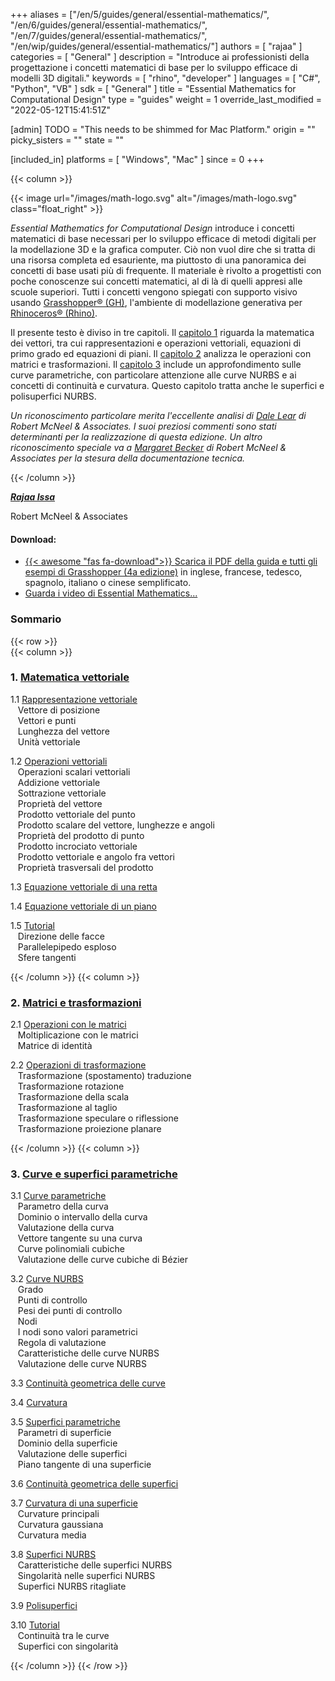 +++
aliases = ["/en/5/guides/general/essential-mathematics/", "/en/6/guides/general/essential-mathematics/", "/en/7/guides/general/essential-mathematics/", "/en/wip/guides/general/essential-mathematics/"]
authors = [ "rajaa" ]
categories = [ "General" ]
description = "Introduce ai professionisti della progettazione i concetti matematici di base per lo sviluppo efficace di modelli 3D digitali."
keywords = [ "rhino", "developer" ]
languages = [ "C#", "Python", "VB" ]
sdk = [ "General" ]
title = "Essential Mathematics for Computational Design"
type = "guides"
weight = 1
override_last_modified = "2022-05-12T15:41:51Z"

[admin]
TODO = "This needs to be shimmed for Mac Platform."
origin = ""
picky_sisters = ""
state = ""

[included_in]
platforms = [ "Windows", "Mac" ]
since = 0
+++

<div class="row">
<div class="col-12" markdown="1">   


</div>
{{< column >}}  

{{< image url="/images/math-logo.svg" alt="/images/math-logo.svg" class="float_right" >}}

*Essential Mathematics for Computational Design* introduce i concetti matematici di base necessari per lo sviluppo efficace di metodi digitali per la modellazione 3D e la grafica computer. Ciò non vuol dire che si tratta di una risorsa completa ed esauriente, ma piuttosto di una panoramica dei concetti di base usati più di frequente. Il materiale è rivolto a progettisti con poche conoscenze sui concetti matematici, al di là di quelli appresi alle scuole superiori. Tutti i concetti vengono spiegati con supporto visivo usando [Grasshopper® (GH)](https://www.grasshopper3d.com), l'ambiente di modellazione generativa per [Rhinoceros® (Rhino)](https://www.rhino3d.com).  

Il presente testo è diviso in tre capitoli. Il [capitolo 1](/guides/general/essential-mathematics/vector-mathematics/) riguarda la matematica dei vettori, tra cui rappresentazioni e operazioni vettoriali, equazioni di primo grado ed equazioni di piani. Il [capitolo 2](/guides/general/essential-mathematics/matrices-transformations/) analizza le operazioni con matrici e trasformazioni. Il [capitolo 3](/guides/general/essential-mathematics/parametric-curves-surfaces/) include un approfondimento sulle curve parametriche, con particolare attenzione alle curve NURBS e ai concetti di continuità e curvatura.  Questo capitolo tratta anche le superfici e polisuperfici NURBS.

*Un riconoscimento particolare merita l'eccellente analisi di [Dale Lear](https://discourse.mcneel.com/u/dalelear/activity) di Robert McNeel & Associates. I suoi preziosi commenti sono stati determinanti per la realizzazione di questa edizione. Un altro riconoscimento speciale va a [Margaret Becker](https://discourse.mcneel.com/u/margaret/activity) di Robert McNeel & Associates per la stesura della documentazione tecnica.*

{{< /column >}}  
</div>  

<div class="row">  
<div class="col-md-12" markdown="1">  

***[Rajaa Issa](https://discourse.mcneel.com/u/rajaa/activity)***

Robert McNeel & Associates

#### Download:
* [{{< awesome "fas fa-download">}} ](https://www.rhino3d.com/download/rhino/6/essentialmathematics) [Scarica il PDF della guida e tutti gli esempi di Grasshopper (4a edizione)](https://www.rhino3d.com/download/rhino/6/essentialmathematics/) in inglese, francese, tedesco, spagnolo, italiano o cinese semplificato.
* <a href="https://www.youtube.com/playlist?list=PLWIvZT_UEpWW6Kgq8mxOgliGBFHhrI4mK"><span class="glyphicon glyphicon-play"></span></a> [Guarda i video di Essential Mathematics... ](https://www.youtube.com/playlist?list=PLWIvZT_UEpWW6Kgq8mxOgliGBFHhrI4mK)

### Sommario  

</div>  
</div>  

{{< row >}}  
{{< column >}}  

### 1. [Matematica vettoriale](/guides/general/essential-mathematics/vector-mathematics/)

   1.1 [Rappresentazione vettoriale](/guides/general/essential-mathematics/vector-mathematics/#11-vector-representation)  
&nbsp;&nbsp; Vettore di posizione   
&nbsp;&nbsp; Vettori e punti   
&nbsp;&nbsp; Lunghezza del vettore   
&nbsp;&nbsp; Unità vettoriale    

   1.2 [Operazioni vettoriali](/guides/general/essential-mathematics/vector-mathematics/#12-vector-operations)  
&nbsp;&nbsp; Operazioni scalari vettoriali   
&nbsp;&nbsp; Addizione vettoriale    
&nbsp;&nbsp; Sottrazione vettoriale   
&nbsp;&nbsp; Proprietà del vettore  
&nbsp;&nbsp; Prodotto vettoriale del punto   
&nbsp;&nbsp; Prodotto scalare del vettore, lunghezze e angoli    
&nbsp;&nbsp; Proprietà del prodotto di punto    
&nbsp;&nbsp; Prodotto incrociato vettoriale   
&nbsp;&nbsp; Prodotto vettoriale e angolo fra vettori    
&nbsp;&nbsp; Proprietà trasversali del prodotto   

   1.3 [Equazione vettoriale di una retta](/guides/general/essential-mathematics/vector-mathematics/#13-vector-equation-of-line)  

   1.4 [Equazione vettoriale di un piano](/guides/general/essential-mathematics/vector-mathematics/#14-vector-equation-of-a-plane)  

   1.5 [Tutorial](/guides/general/essential-mathematics/vector-mathematics/#15-tutorials)   
&nbsp;&nbsp; Direzione delle facce  
&nbsp;&nbsp; Parallelepipedo esploso  
&nbsp;&nbsp; Sfere tangenti  

{{< /column >}}
{{< column >}} 

### 2. [Matrici e trasformazioni](/guides/general/essential-mathematics/matrices-transformations/)
   2.1 [Operazioni con le matrici](/guides/general/essential-mathematics/matrices-transformations/#21-matrix-operations)  
&nbsp;&nbsp; Moltiplicazione con le matrici  
&nbsp;&nbsp; Matrice di identità  

   2.2 [Operazioni di trasformazione](/guides/general/essential-mathematics/matrices-transformations/#22-transformation-operations)  
&nbsp;&nbsp; Trasformazione (spostamento) traduzione   
&nbsp;&nbsp; Trasformazione rotazione  
&nbsp;&nbsp; Trasformazione della scala  
&nbsp;&nbsp; Trasformazione al taglio  
&nbsp;&nbsp; Trasformazione speculare o riflessione  
&nbsp;&nbsp; Trasformazione proiezione planare  

{{< /column >}}
{{< column >}} 


### 3. [Curve e superfici parametriche](/guides/general/essential-mathematics/parametric-curves-surfaces/)

   3.1 [Curve parametriche](/guides/general/essential-mathematics/parametric-curves-surfaces/#31-parametric-curves)  
&nbsp;&nbsp; Parametro della curva  
&nbsp;&nbsp; Dominio o intervallo della curva  
&nbsp;&nbsp; Valutazione della curva  
&nbsp;&nbsp; Vettore tangente su una curva  
&nbsp;&nbsp; Curve polinomiali cubiche  
&nbsp;&nbsp; Valutazione delle curve cubiche di Bézier  

   3.2 [Curve NURBS](/guides/general/essential-mathematics/parametric-curves-surfaces/#32-nurbs-curves)  
&nbsp;&nbsp; Grado  
&nbsp;&nbsp; Punti di controllo  
&nbsp;&nbsp; Pesi dei punti di controllo  
&nbsp;&nbsp; Nodi  
&nbsp;&nbsp; I nodi sono valori parametrici  
&nbsp;&nbsp; Regola di valutazione  
&nbsp;&nbsp; Caratteristiche delle curve NURBS  
&nbsp;&nbsp; Valutazione delle curve NURBS  

   3.3 [Continuità geometrica delle curve](/guides/general/essential-mathematics/parametric-curves-surfaces/#33-curve-geometric-continuity)   

   3.4 [Curvatura](/guides/general/essential-mathematics/parametric-curves-surfaces/#34-curve-curvature)   

   3.5 [Superfici parametriche](/guides/general/essential-mathematics/parametric-curves-surfaces/#35-parametric-surfaces)   
&nbsp;&nbsp; Parametri di superficie  
&nbsp;&nbsp; Dominio della superficie  
&nbsp;&nbsp; Valutazione delle superfici  
&nbsp;&nbsp; Piano tangente di una superficie  

   3.6 [Continuità geometrica delle superfici](/guides/general/essential-mathematics/parametric-curves-surfaces/#36-surface-geometric-continuity)     

   3.7 [Curvatura di una superficie](/guides/general/essential-mathematics/parametric-curves-surfaces/#37-surface-curvature)     
&nbsp;&nbsp; Curvature principali  
&nbsp;&nbsp; Curvatura gaussiana  
&nbsp;&nbsp; Curvatura media  

   3.8 [Superfici NURBS](/guides/general/essential-mathematics/parametric-curves-surfaces/#38-nurbs-surfaces)     
&nbsp;&nbsp; Caratteristiche delle superfici NURBS  
&nbsp;&nbsp; Singolarità nelle superfici NURBS  
&nbsp;&nbsp; Superfici NURBS ritagliate  

   3.9 [Polisuperfici](/guides/general/essential-mathematics/parametric-curves-surfaces/#39-polysurfaces)     

   3.10 [Tutorial](/guides/general/essential-mathematics/parametric-curves-surfaces/#310-tutorials)     
&nbsp;&nbsp; Continuità tra le curve  
&nbsp;&nbsp; Superfici con singolarità  

{{< /column >}}
{{< /row >}}
